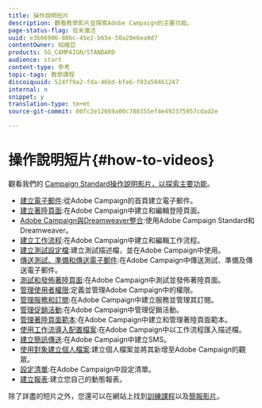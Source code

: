 ```yaml
---
title: 操作說明短片
description: 觀看教學影片並探索Adobe Campaign的主要功能。
page-status-flag: 從未激活
uuid: e3b66906-80bc-45e2-b65e-50a20e6ea0d7
contentOwner: 紹維亞
products: SG_CAMPAIGN/STANDARD
audience: start
content-type: 參考
topic-tags: 教學課程
discoiquuid: 524ff9a2-fda-46bd-bfe6-f03a50461247
internal: n
snippet: y
translation-type: tm+mt
source-git-commit: 00fc2e12669a00c788355ef4e492375957cdad2e

---
```



# 操作說明短片{#how-to-videos}

觀看我們的 [Campaign Standard操作說明影片，以探索主要功能](https://helpx.adobe.com/campaign/kt/acs/index/acs-videos.html)。

* [建立電子郵件](https://helpx.adobe.com/campaign/kt/acs/using/acs-create-email-from-homepage-feature-video-use.html):從Adobe Campaign的首頁建立電子郵件。
* [建立著陸頁面](https://helpx.adobe.com/campaign/kt/acs/using/acs-create-edit-landing-page-feature-video-use.html):在Adobe Campaign中建立和編輯登陸頁面。
* [Adobe Campaign與Dreamweaver整合](https://docs.campaign.adobe.com/doc/standard/en/Videos/ACS_Dreamweaver.mp4):使用Adobe Campaign Standard和Dreamweaver。
* [建立工作流程](https://helpx.adobe.com/campaign/kt/acs/using/acs-create-workflow-feature-video-use.html):在Adobe Campaign中建立和編輯工作流程。
* [建立測試設定檔](https://helpx.adobe.com/campaign/kt/acs/using/acs-test-profiles-feature-video-use.html):建立測試描述檔，並在Adobe Campaign中使用。
* [傳送測試、準備和傳送電子郵件](https://helpx.adobe.com/campaign/kt/acs/using/acs-sending-test-preparing-sending-email-feature-video-use.html):在Adobe Campaign中傳送測試、準備及傳送電子郵件。
* [測試和發佈著陸頁面](https://helpx.adobe.com/campaign/kt/acs/using/acs-create-edit-landing-page-feature-video-use.html):在Adobe Campaign中測試並發佈著陸頁面。
* [管理使用者權限](https://helpx.adobe.com/campaign/kt/acs/using/acs-user-access-rights-feature-video-use.html):定義並管理Adobe Campaign中的權限。
* [管理服務和訂閱](https://helpx.adobe.com/campaign/kt/acs/using/acs-services-and-subscriptions-feature-video-use.html):在Adobe Campaign中建立服務並管理其訂閱。
* [管理促銷活動](https://helpx.adobe.com/campaign/kt/acs/using/acs-managing-campaigns-feature-video-use.html):在Adobe Campaign中管理促銷活動。
* [管理著陸頁面範本](https://docs.campaign.adobe.com/doc/standard/en/Videos/LP_template_configuration.mp4):在Adobe Campaign中建立和管理著陸頁面範本。
* [使用工作流導入配置檔案](https://docs.campaign.adobe.com/doc/standard/en/Videos/importing_profiles.mp4):在Adobe Campaign中以工作流程匯入描述檔。
* [建立簡訊傳送](https://docs.campaign.adobe.com/doc/standard/en/Videos/creating_sms.mp4):在Adobe Campaign中建立SMS。
* [使用對象建立個人檔案](https://docs.campaign.adobe.com/doc/standard/en/Videos/creating_profile_using_audience.mp4):建立個人檔案並將其新增至Adobe Campaign的觀眾。
* [設定清單](https://docs.campaign.adobe.com/doc/standard/en/Videos/configuring_list_ACS.mp4):在Adobe Campaign中設定清單。
* [建立報表](https://helpx.adobe.com/campaign/kt/acs/using/acs-creating-a-dynamic-report-feature-video-use.html):建立您自己的動態報表。

除了詳盡的短片之外，您還可以在網站上找到[訓練課程](https://training.adobe.com/training/courses.html)以及[簡報影片](http://www.adobe.com/training/video.html)。
